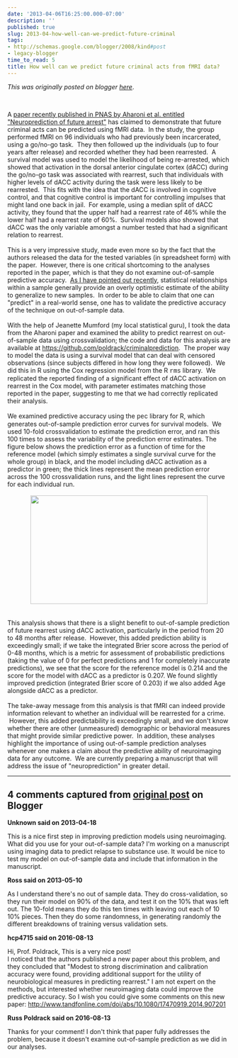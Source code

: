```yaml
---
date: '2013-04-06T16:25:00.000-07:00'
description: ''
published: true
slug: 2013-04-how-well-can-we-predict-future-criminal
tags:
- http://schemas.google.com/blogger/2008/kind#post
- legacy-blogger
time_to_read: 5
title: How well can we predict future criminal acts from fMRI data?
---
```


*This was originally posted on blogger [here](http://www.russpoldrack.org/2013/04/how-well-can-we-predict-future-criminal.html)*.

<br /><div class="p1">A&nbsp;<a href="http://www.pnas.org/content/early/2013/03/19/1219302110"><span class="s1">paper recently published in PNAS by Aharoni et al. entitled "Neuroprediction of future arrest"</span></a>&nbsp;has claimed to demonstrate that future criminal acts can be predicted using fMRI data.&nbsp;&nbsp;In the study, the group performed fMRI on 96 individuals who had previously been incarcerated, using a go/no-go task.&nbsp;&nbsp;They then followed up the individuals (up to four years after release) and recorded whether they had been rearrested.&nbsp;&nbsp;A survival model was used to model the likelihood of being re-arrested, which showed that activation in the dorsal anterior cingulate cortex (dACC) during the go/no-go task was associated with rearrest, such that individuals with higher levels of dACC activity during the task were less likely to be rearrested.&nbsp;&nbsp;This fits with the idea that the dACC is involved in cognitive control, and that cognitive control is important for controlling impulses that might land one back in jail.&nbsp;&nbsp;For example, using a median split of dACC activity, they found that the upper half had a rearrest rate of 46% while the lower half had a rearrest rate of 60%.&nbsp;&nbsp;Survival models also showed that dACC was the only variable amongst a number tested that had a significant relation to rearrest.</div><div class="p2"><br /></div><div class="p1">This is a very impressive study, made even more so by the fact that the authors released the data for the tested variables (in spreadsheet form) with the paper.&nbsp;&nbsp;However, there is one critical shortcoming to the analyses reported in the paper, which is that they do not examine out-of-sample predictive accuracy.&nbsp;&nbsp;<a href="http://www.russpoldrack.org/2012/12/the-perils-of-leave-one-out.html"><span class="s1">As I have pointed out recently</span></a>, statistical relationships within a sample generally provide an overly optimistic estimate of the ability to generalize to new samples.&nbsp;&nbsp;In order to be able to claim that one can "predict" in a real-world sense, one has to validate the predictive accuracy of the technique on out-of-sample data.</div><div class="p2"><br /></div><div class="p3">With the help of Jeanette Mumford (my local statistical guru), I took the data from the Aharoni paper and examined the ability to predict rearrest on out-of-sample data using crossvalidation; the code and data for this analysis are available at&nbsp;<a href="https://github.com/poldrack/criminalprediction"><span class="s1">https://github.com/poldrack/criminalprediction</span></a>.&nbsp;&nbsp;The proper way to model the data is using a survival model that can deal with censored observations (since subjects differed in how long they were followed). &nbsp;We did this in R using the Cox regression model from the R <span style="font-family: Courier New, Courier, monospace;">rms</span> library. &nbsp;We replicated the reported finding of a significant effect of dACC activation on rearrest in the Cox model, with parameter estimates matching those reported in the paper, suggesting to me that we had correctly replicated their analysis.&nbsp;&nbsp;</div><div class="p4"><br /></div><div class="p3">We examined predictive accuracy using the <span style="font-family: Courier New, Courier, monospace;">pec</span> library for R, which generates out-of-sample prediction error curves for survival models. &nbsp;We used 10-fold crossvalidation to estimate the prediction error, and ran this 100 times to assess the variability of the prediction error estimates. The figure below shows the prediction error as a function of time for the reference model (which simply estimates a single survival curve for the whole group) in black, and the model including dACC activation as a predictor in green; the thick lines represent the mean prediction error across the 100 crossvalidation runs, and the light lines represent the curve for each individual run. &nbsp;</div><div class="p4"><br /></div><div class="separator" style="clear: both; text-align: center;"><a href="http://4.bp.blogspot.com/-HRmD3Tbja-M/UWBogusZk6I/AAAAAAAADS4/x_9K9LQRcYw/s1600/dACC_prederr.png" style="margin-left: 1em; margin-right: 1em;"><img border="0" height="245" src="http://4.bp.blogspot.com/-HRmD3Tbja-M/UWBogusZk6I/AAAAAAAADS4/x_9K9LQRcYw/s400/dACC_prederr.png" width="400" /></a></div><div class="p4"><br /></div><div class="p4"><br /></div><div class="p3">This analysis shows that there is a slight benefit to out-of-sample prediction of future rearrest using dACC activation, particularly in the period from 20 to 48 months after release. &nbsp;However, this added prediction ability is exceedingly small; if we take the integrated Brier score across the period of 0-48 months, which is a metric for assessment of probabilistic predictions (taking the value of 0 for perfect predictions and 1 for completely inaccurate predictions), we see that the score for the reference model is 0.214 and the score for the model with dACC as a predictor is 0.207. We found slightly improved prediction (integrated Brier score of 0.203) if we also added Age alongside dACC as a predictor. &nbsp;</div><div class="p4"><br /></div><div class="p3">The take-away message from this analysis is that fMRI can indeed provide information relevant to whether an individual will be rearrested for a crime. &nbsp;However, this added predictability is exceedingly small, and we don't know whether there are other (unmeasured) demographic or behavioral measures that might provide similar predictive power. &nbsp;In addition, these analyses highlight the importance of using out-of-sample prediction analyses whenever one makes a claim about the predictive ability of neuroimaging data for any outcome. &nbsp;We are currently preparing a manuscript that will address the issue of "neuroprediction" in greater detail. &nbsp;</div>

---

## 4 comments captured from [original post](http://www.russpoldrack.org/2013/04/how-well-can-we-predict-future-criminal.html) on Blogger

**Unknown said on 2013-04-18**

This is a nice first step in improving prediction models using neuroimaging. What did you use for your out-of-sample data? I'm working on a manuscript using imaging data to predict relapse to substance use. It would be nice to test my model on out-of-sample data and include that information in the manuscript.

**Ross said on 2013-05-10**

As I understand there's no out of sample data.  They do cross-validation, so they run their model on 90% of the data, and test it on the 10% that was left out.  The 10-fold means they do this ten times with leaving out each of 10 10% pieces.  Then they do some randomness, in generating randomly the different breakdowns of training versus validation sets.

**hcp4715 said on 2016-08-13**

Hi, Prof. Poldrack, This is a very nice post!<br />I noticed that the authors published a new paper about this problem, and they concluded that &quot;Modest to strong discrimination and calibration accuracy were found, providing additional support for the utility of neurobiological measures in predicting rearrest.&quot; I am not expert on the methods, but interested whether neuroimaging data could improve the predictive accuracy. So I wish you could give some comments on this new paper: http://www.tandfonline.com/doi/abs/10.1080/17470919.2014.907201

**Russ Poldrack said on 2016-08-13**

Thanks for your comment!  I don't think that paper fully addresses the problem, because it doesn't examine out-of-sample prediction as we did in our analyses.

